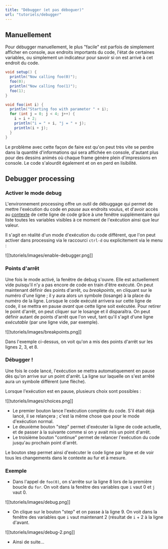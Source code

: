 ```yaml
---
title: "Débugger (et pas déboguer)"
url: "tutoriels/debugger"
---
```


## Manuellement
Pour débugger manuellement, le plus "facile" est parfois de simplement afficher en console, aux endroits importants du code, l'état de certaines variables, ou simplement un indicateur pour savoir si on est arrivé à cet endroit du code.

```java
void setup() {
  println("Now calling foo(0)");
  foo(0);
  println("Now calling foo(1)");
  foo(1);
}

void foo(int i) {
  println("Starting foo with parameter " + i);
  for (int j = 0; j < 4; j++) {
    i = i + 2;
    println("i = " + i, "j = " + j);
    println(i + j);
  }
}
```

Le problème avec cette façon de faire est qu'on peut très vite se perdre dans la quantité d'informations qui sera affichée en console, d'autant plus pour des dessins animés où chaque frame génère plein d'impressions en console. Le code s'alourdit également et on en perd en lisibilité.

## Debugger processing

### Activer le mode debug

L'environnement processing offre un outil de débuggage qui permet de mettre l'exécution du code en *pause* aux endroits voulus, et d'avoir accès au [contexte](cours/07-blocs-contextes.md) de cette ligne de code grâce à une fenêtre supplémentaire qui liste toutes les variables visibles à ce moment de l'exécution ainsi que leur valeur.

Il s'agit en réalité d'un mode d'exécution du code différent, que l'on peut activer dans processing via le raccourci `ctrl-d` ou explicitement via le menu :

![[tutoriels/images/enable-debugger.png]]

### Points d'arrêt

Une fois le mode activé, la fenêtre de debug s'ouvre. Elle est actuellement vide puisqu'il n'y a pas encore de code en train d'être exécuté. On peut maintenant définir des points d'arrêt, ou *breakpoints*, en cliquant sur le numéro d'une ligne ; il y aura alors un symbole (losange) à la place du numéro de la ligne. Lorsque le code exécuté arrivera sur cette ligne de code, il se mettra en pause *avant* que cette ligne soit exécutée. Pour retirer le point d'arrêt, on peut cliquer sur le losange et il disparaîtra. On peut définir autant de points d'arrêt que l'on veut, tant qu'il s'agit d'une ligne *exécutable* (par une ligne vide, par exemple).

![[tutoriels/images/breakpoints.png]]

Dans l'exemple ci-dessus, on voit qu'on a mis des points d'arrêt sur les lignes 2, 3, et 8.

### Débugger !
Une fois le code lancé, l'exécution se mettra automatiquement en pause dès qu'on arrive sur un point d'arrêt. La ligne sur laquelle on s'est arrêté aura un symbole différent (une flèche). 

Lorsque l'exécution est en pause, plusieurs choix sont possibles :

![[tutoriels/images/choices.png]]

- Le premier bouton lance l'exécution complète du code. S'il était déjà lancé, il se relançera ; c'est la même chose que pour le mode d'exécution normal.
- Le deuxième bouton "step" permet d'exécuter la ligne de code actuelle, et de passer à la suivante comme si on y avait mis un point d'arrêt.
- Le troisième bouton "continue" permet de relancer l'exécution du code jusqu'au prochain point d'arrêt.

Le bouton step permet ainsi d'exécuter le code ligne par ligne et de voir tous les changements dans le contexte au fur et à mesure.

### Exemple
- Dans l'appel de `foo(0)`, on s'arrête sur la ligne 8 lors de la première boucle du `for`. On voit dans la fenêtre des variables que `i` vaut 0 et `j` vaut 0.

![[tutoriels/images/debug.png]]

- On clique sur le bouton "step" et on passe à la ligne 9. On voit dans la fenêtre des variables que `i` vaut maintenant 2 (résultat de `i` + 2 à la ligne d'avant.

![[tutoriels/images/debug-2.png]]

- Ainsi de suite...